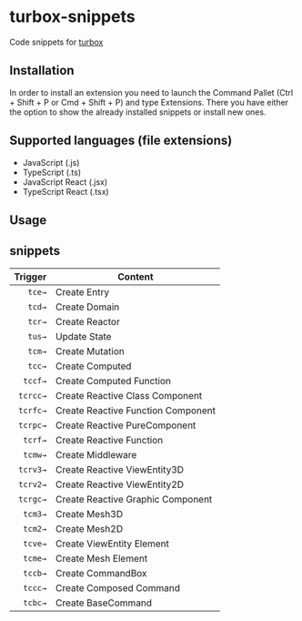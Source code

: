 # turbox-snippets

Code snippets for [turbox](https://github.com/turbox3d/turbox)

## Installation

In order to install an extension you need to launch the Command Pallet (Ctrl + Shift + P or Cmd + Shift + P) and type Extensions. There you have either the option to show the already installed snippets or install new ones.

## Supported languages (file extensions)
- JavaScript (.js)
- TypeScript (.ts)
- JavaScript React (.jsx)
- TypeScript React (.tsx)

## Usage
<!-- ![Create Domain](https://github.com/kujiale/turbox/raw/master/plugins/turbox-snippets/images/tdomain.gif) -->

## snippets
| Trigger        | Content                                    |
|---------------:|--------------------------------------------|
| `tce→`         | Create Entry                               |
| `tcd→`         | Create Domain                              |
| `tcr→`         | Create Reactor                             |
| `tus→`         | Update State                               |
| `tcm→`         | Create Mutation                            |
| `tcc→`         | Create Computed                            |
| `tccf→`        | Create Computed Function                   |
| `tcrcc→`       | Create Reactive Class Component            |
| `tcrfc→`       | Create Reactive Function Component         |
| `tcrpc→`       | Create Reactive PureComponent              |
| `tcrf→`        | Create Reactive Function                   |
| `tcmw→`        | Create Middleware                          |
| `tcrv3→`       | Create Reactive ViewEntity3D               |
| `tcrv2→`       | Create Reactive ViewEntity2D               |
| `tcrgc→`       | Create Reactive Graphic Component          |
| `tcm3→`        | Create Mesh3D                              |
| `tcm2→`        | Create Mesh2D                              |
| `tcve→`        | Create ViewEntity Element                  |
| `tcme→`        | Create Mesh Element                        |
| `tccb→`        | Create CommandBox                          |
| `tccc→`        | Create Composed Command                    |
| `tcbc→`        | Create BaseCommand                         |
